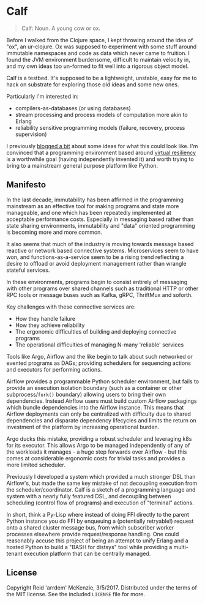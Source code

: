# Calf

> Calf: Noun.
A young cow or ox.

Before I walked from the Clojure space, I kept throwing around the idea of "ox", an ur-clojure.
Ox was supposed to experiment with some stuff around immutable namespaces and code as data which never came to fruition.
I found the JVM environment burdensome, difficult to maintain velocity in, and my own ideas too un-formed to fit well into a rigorous object model.

Calf is a testbed.
It's supposed to be a lightweight, unstable, easy for me to hack on substrate for exploring those old ideas and some new ones.

Particularly I'm interested in:
- compilers-as-databases (or using databases)
- stream processing and process models of computation more akin to Erlang
- reliability sensitive programming models (failure, recovery, process supervision)

I previously [blogged a bit](https://www.arrdem.com/2019/04/01/the_silver_tower/) about some ideas for what this could look like.
I'm convinced that a programming environment based around [virtual resiliency](https://www.microsoft.com/en-us/research/publication/a-m-b-r-o-s-i-a-providing-performant-virtual-resiliency-for-distributed-applications/) is a worthwhile goal (having independently invented it) and worth trying to bring to a mainstream general purpose platform like Python.

## Manifesto

In the last decade, immutability has been affirmed in the programming mainstream as an effective tool for making programs and state more manageable, and one which has been repeatedly implemented at acceptable performance costs.
Especially in messaging based rather than state sharing environments, immutability and "data" oriented programming is becoming more and more common.

It also seems that much of the industry is moving towards message based reactive or network based connective systems.
Microservices seem to have won, and functions-as-a-service seem to be a rising trend reflecting a desire to offload or avoid deployment management rather than wrangle stateful services.

In these environments, programs begin to consist entirely of messaging with other programs over shared channels such as traditional HTTP or other RPC tools or message buses such as Kafka, gRPC, ThriftMux and soforth.

Key challenges with these connective services are:
- How they handle failure
- How they achieve reliability
- The ergonomic difficulties of building and deploying connective programs
- The operational difficulties of managing N-many 'reliable' services

Tools like Argo, Airflow and the like begin to talk about such networked or evented programs as DAGs; providing schedulers for sequencing actions and executors for performing actions.

Airflow provides a programmable Python scheduler environment, but fails to provide an execution isolation boundary (such as a container or other subprocess/`fork()` boundary) allowing users to bring their own dependencies.
Instead Airflow users must build custom Airflow packagings which bundle dependencies into the Airflow instance.
This means that Airflow deployments can only be centralized with difficulty due to shared dependencies and disparate dependency lifecycles and limits the return on investment of the platform by increasing operational burden.

Argo ducks this mistake, providing a robust scheduler and leveraging k8s for its executor.
This allows Argo to be managed independently of any of the workloads it manages - a huge step forwards over Airflow - but this comes at considerable ergonomic costs for trivial tasks and provides a more limited scheduler.

Previously I developed a system which provided a much stronger DSL than Airflow's, but made the same key mistake of not decoupling execution from the scheduler/coordinator.
Calf is a sketch of a programming language and system with a nearly fully featured DSL, and decoupling between scheduling (control flow of programs) and execution of "terminal" actions.

In short, think a Py-Lisp where instead of doing FFI directly to the parent Python instance you do FFI by enqueuing a (potentially retryable!) request onto a shared cluster message bus, from which subscriber worker processes elsewhere provide request/response handling.
One could reasonably accuse this project of being an attempt to unify Erlang and a hosted Python to build a "BASH for distsys" tool while providing a multi-tenant execution platform that can be centrally managed.

## License

Copyright Reid 'arrdem' McKenzie, 3/5/2017.
Distributed under the terms of the MIT license.
See the included `LICENSE` file for more.
